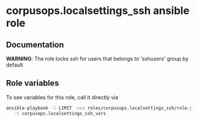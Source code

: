 # corpusops.localsettings_ssh ansible role
## Documentation
**WARNING**: The role locks ssh for users that belongs to 'sshusers' group by default
## Role variables
To see variables for this role, call it directly via
```bash
ansible-playbook -l LIMIT -vvv roles/corpusops.localsettings_ssh/role.yml \
   -t corpusops.localsettings_ssh_vars
```
